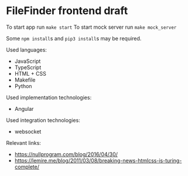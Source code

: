 # FileFinder frontend draft

To start app run `make start`
To start mock server run `make mock_server`

Some `npm install`s and `pip3 install`s may be required.

Used languages:
- JavaScript
- TypeScript
- HTML + CSS
- Makefile
- Python

Used implementation technologies:
- Angular

Used integration technologies:
- websocket

Relevant links:
- https://nullprogram.com/blog/2016/04/30/
- https://lemire.me/blog/2011/03/08/breaking-news-htmlcss-is-turing-complete/